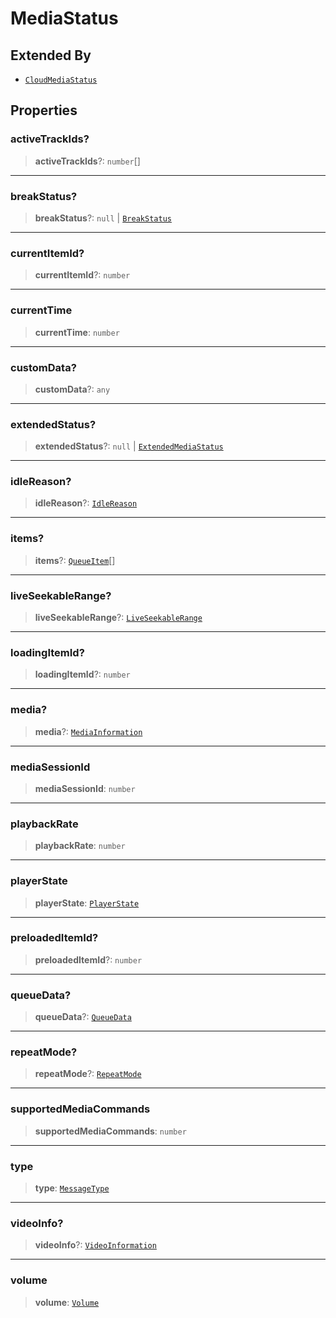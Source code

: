 # MediaStatus

## Extended By

- [`CloudMediaStatus`](reference/interfaces/CloudMediaStatus.md)

## Properties

### activeTrackIds?

> **activeTrackIds**?: `number`[]

***

### breakStatus?

> **breakStatus**?: `null` | [`BreakStatus`](reference/interfaces/BreakStatus.md)

***

### currentItemId?

> **currentItemId**?: `number`

***

### currentTime

> **currentTime**: `number`

***

### customData?

> **customData**?: `any`

***

### extendedStatus?

> **extendedStatus**?: `null` | [`ExtendedMediaStatus`](reference/interfaces/ExtendedMediaStatus.md)

***

### idleReason?

> **idleReason**?: [`IdleReason`](reference/enumerations/IdleReason.md)

***

### items?

> **items**?: [`QueueItem`](reference/interfaces/QueueItem.md)[]

***

### liveSeekableRange?

> **liveSeekableRange**?: [`LiveSeekableRange`](reference/interfaces/LiveSeekableRange.md)

***

### loadingItemId?

> **loadingItemId**?: `number`

***

### media?

> **media**?: [`MediaInformation`](reference/interfaces/MediaInformation.md)

***

### mediaSessionId

> **mediaSessionId**: `number`

***

### playbackRate

> **playbackRate**: `number`

***

### playerState

> **playerState**: [`PlayerState`](reference/enumerations/PlayerState.md)

***

### preloadedItemId?

> **preloadedItemId**?: `number`

***

### queueData?

> **queueData**?: [`QueueData`](reference/interfaces/QueueData.md)

***

### repeatMode?

> **repeatMode**?: [`RepeatMode`](reference/enumerations/RepeatMode.md)

***

### supportedMediaCommands

> **supportedMediaCommands**: `number`

***

### type

> **type**: [`MessageType`](reference/enumerations/MessageType.md)

***

### videoInfo?

> **videoInfo**?: [`VideoInformation`](reference/interfaces/VideoInformation.md)

***

### volume

> **volume**: [`Volume`](reference/interfaces/Volume.md)
